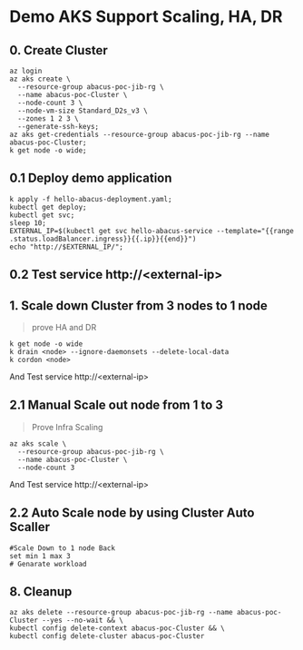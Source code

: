 # Demo AKS Support Scaling, HA, DR
## 0. Create Cluster
```shell
az login
az aks create \
  --resource-group abacus-poc-jib-rg \
  --name abacus-poc-Cluster \
  --node-count 3 \
  --node-vm-size Standard_D2s_v3 \
  --zones 1 2 3 \
  --generate-ssh-keys;
az aks get-credentials --resource-group abacus-poc-jib-rg --name abacus-poc-Cluster;
k get node -o wide;
```
## 0.1 Deploy demo application
```shell
k apply -f hello-abacus-deployment.yaml;
kubectl get deploy;
kubectl get svc;
sleep 10;
EXTERNAL_IP=$(kubectl get svc hello-abacus-service --template="{{range .status.loadBalancer.ingress}}{{.ip}}{{end}}")
echo "http://$EXTERNAL_IP/";
```
## 0.2 Test service http://\<external-ip\>
## 1. Scale down Cluster from 3 nodes to 1 node
> prove HA and DR
```shell
k get node -o wide
k drain <node> --ignore-daemonsets --delete-local-data
k cordon <node>
```
And Test service http://\<external-ip\>
## 2.1 Manual Scale out node from 1 to 3
> Prove Infra Scaling
```shell
az aks scale \
  --resource-group abacus-poc-jib-rg \
  --name abacus-poc-Cluster \
  --node-count 3
```
And Test service http://\<external-ip\>

## 2.2 Auto Scale node by using Cluster Auto Scaller
```shell
#Scale Down to 1 node Back
set min 1 max 3
# Genarate workload

```
## 8. Cleanup
```
az aks delete --resource-group abacus-poc-jib-rg --name abacus-poc-Cluster --yes --no-wait && \
kubectl config delete-context abacus-poc-Cluster && \
kubectl config delete-cluster abacus-poc-Cluster
```